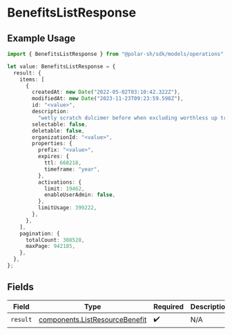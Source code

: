 # BenefitsListResponse

## Example Usage

```typescript
import { BenefitsListResponse } from "@polar-sh/sdk/models/operations";

let value: BenefitsListResponse = {
  result: {
    items: [
      {
        createdAt: new Date("2022-05-02T03:10:42.322Z"),
        modifiedAt: new Date("2023-11-23T09:23:59.598Z"),
        id: "<value>",
        description:
          "wetly scratch dulcimer before when excluding worthless up transcend since",
        selectable: false,
        deletable: false,
        organizationId: "<value>",
        properties: {
          prefix: "<value>",
          expires: {
            ttl: 668218,
            timeframe: "year",
          },
          activations: {
            limit: 19462,
            enableUserAdmin: false,
          },
          limitUsage: 399222,
        },
      },
    ],
    pagination: {
      totalCount: 308528,
      maxPage: 942185,
    },
  },
};
```

## Fields

| Field                                                                            | Type                                                                             | Required                                                                         | Description                                                                      |
| -------------------------------------------------------------------------------- | -------------------------------------------------------------------------------- | -------------------------------------------------------------------------------- | -------------------------------------------------------------------------------- |
| `result`                                                                         | [components.ListResourceBenefit](../../models/components/listresourcebenefit.md) | :heavy_check_mark:                                                               | N/A                                                                              |